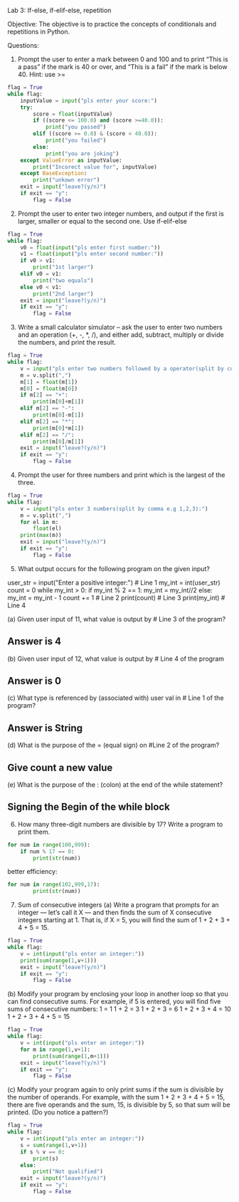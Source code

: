 Lab 3: If-else, if-elif-else, repetition


Objective:
The objective is to practice the concepts of conditionals and repetitions in Python.

Questions:

1. Prompt the user to enter a mark between 0 and 100 and to print “This is a pass” if the mark is 40 or over, and “This is a fail” if the mark is below 40. Hint: use >=

```python
flag = True
while flag:
    inputValue = input("pls enter your score:")
    try:
        score = float(inputValue)
        if ((score <= 100.0) and (score >=40.0)):
            print("you passed")
        elif ((score >= 0.0) & (score < 40.0)):
            print("you failed")
        else:
            print("you are joking")
    except ValueError as inputValue:
        print("Incorect value for", inputValue)
    except BaseException:
        print("unkown error")
    exit = input("leave?(y/n)")
    if exit == "y":
        flag = False
```

2. Prompt the user to enter two integer numbers, and output if the first is larger, smaller or equal to the second one. Use if-elif-else
```python
flag = True
while flag:
    v0 = float(input("pls enter first number:"))
    v1 = float(input("pls enter second number:"))
    if v0 > v1:
        print("1st larger")
    elif v0 = v1:
        print("two equals")
    else v0 < v1:
        print("2nd larger")
    exit = input("leave?(y/n)")
    if exit == "y":
        flag = False
```

3. Write a small calculator simulator – ask the user to enter two numbers and an operation (+, -, *, /), and either add, subtract, multiply or divide the numbers, and print the result.
```python
flag = True
while flag:
    v = input("pls enter two numbers followed by a operator(split by comma e.g 1,2,+):")
    m = v.split(",")
    m[1] = float(m[1])
    m[0] = float(m[0])
    if m[2] == "+":
        print(m[0]+m[1])
    elif m[2] == "-":
        print(m[0]-m[1])
    elif m[2] == "*":
        print(m[0]*m[1])
    elif m[2] == "/":
        print(m[0]/m[1])
    exit = input("leave?(y/n)")
    if exit == "y":
        flag = False
```

4. Prompt the user for three numbers and print which is the largest of the three.
```python
flag = True
while flag:
    v = input("pls enter 3 numbers(split by comma e.g 1,2,3):")
    m = v.split(",")
    for el in m:
        float(el) 
    print(max(m))
    exit = input("leave?(y/n)")
    if exit == "y":
        flag = False
```

5. What output occurs for the following program on the given input?

user_str = input("Enter a positive integer:") # Line 1
my_int = int(user_str)
count = 0
while my_int > 0:
   if my_int % 2 == 1:
       my_int = my_int//2
   else:
       my_int = my_int - 1
   count += 1 # Line 2
print(count) # Line 3
print(my_int) # Line 4

(a) Given user input of 11, what value is output by # Line 3 of the program?
## Answer is 4
(b) Given user input of 12, what value is output by # Line 4 of the program
## Answer is 0
(c) What type is referenced by (associated with) user val in # Line 1 of the program?
## Answer is String
(d) What is the purpose of the = (equal sign) on #Line 2 of the program?
## Give count a new value
(e) What is the purpose of the : (colon) at the end of the while statement?
## Signing the Begin of the while block

6. How many three-digit numbers are divisible by 17? Write a program to print them.
```python
for num in range(100,999):
    if num % 17 == 0:
        print(str(num))
```
better efficiency:
```python
for num in range(102,999,17):
        print(str(num))
```

7. Sum of consecutive integers
(a) Write a program that prompts for an integer — let’s call it X — and then finds the sum of X consecutive integers starting at 1. That is, if X = 5, you will find the sum of 1 + 2 + 3 + 4 + 5 = 15.
```python
flag = True
while flag:
    v = int(input("pls enter an integer:"))   
    print(sum(range(1,v+1)))
    exit = input("leave?(y/n)")
    if exit == "y":
        flag = False
```

(b) Modify your program by enclosing your loop in another loop so that you can find consecutive sums. For example, if 5 is entered, you will find five sums of consecutive numbers:
1 = 1
1 + 2 = 3
1 + 2 + 3 = 6
1 + 2 + 3 + 4 = 10
1 + 2 + 3 + 4 + 5 = 15
```python
flag = True
while flag:
    v = int(input("pls enter an integer:"))
    for m in range(1,v+1):
        print(sum(range(1,m+1)))
    exit = input("leave?(y/n)")
    if exit == "y":
        flag = False
```

(c) Modify your program again to only print sums if the sum is divisible by the number of operands. For example, with the sum 1 + 2 + 3 + 4 + 5 = 15, there are five operands and the sum, 15, is divisible by 5, so that sum will be printed. (Do you notice a pattern?)
```python
flag = True
while flag:
    v = int(input("pls enter an integer:"))
    s = sum(range(1,v+1))
    if s % v == 0:
        print(s)
    else:
        print("Not qualified")
    exit = input("leave?(y/n)")
    if exit == "y":
        flag = False
```
